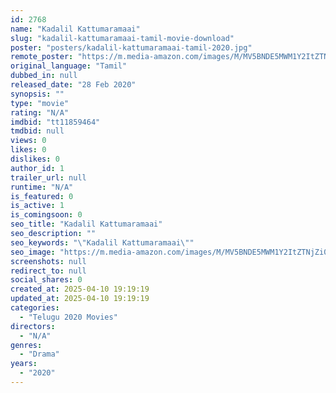 ```yaml
---
id: 2768
name: "Kadalil Kattumaramaai"
slug: "kadalil-kattumaramaai-tamil-movie-download"
poster: "posters/kadalil-kattumaramaai-tamil-2020.jpg"
remote_poster: "https://m.media-amazon.com/images/M/MV5BNDE5MWM1Y2ItZTNjZi00ZTEwLWExZGMtYmE5ZWVlYTZhOTcxXkEyXkFqcGdeQXVyMjYwMjMwMzk@._V1_SX300.jpg"
original_language: "Tamil"
dubbed_in: null
released_date: "28 Feb 2020"
synopsis: ""
type: "movie"
rating: "N/A"
imdbid: "tt11859464"
tmdbid: null
views: 0
likes: 0
dislikes: 0
author_id: 1
trailer_url: null
runtime: "N/A"
is_featured: 0
is_active: 1
is_comingsoon: 0
seo_title: "Kadalil Kattumaramaai"
seo_description: ""
seo_keywords: "\"Kadalil Kattumaramaai\""
seo_image: "https://m.media-amazon.com/images/M/MV5BNDE5MWM1Y2ItZTNjZi00ZTEwLWExZGMtYmE5ZWVlYTZhOTcxXkEyXkFqcGdeQXVyMjYwMjMwMzk@._V1_SX300.jpg"
screenshots: null
redirect_to: null
social_shares: 0
created_at: 2025-04-10 19:19:19
updated_at: 2025-04-10 19:19:19
categories:
  - "Telugu 2020 Movies"
directors:
  - "N/A"
genres:
  - "Drama"
years:
  - "2020"
---
```

